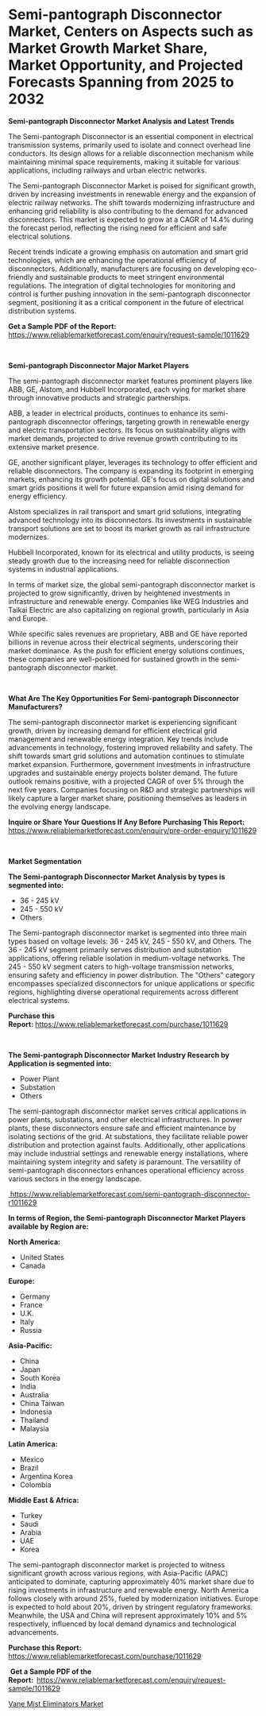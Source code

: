 <p><h1>Semi-pantograph Disconnector Market, Centers on Aspects such as Market Growth Market Share, Market Opportunity, and Projected Forecasts Spanning from 2025 to 2032</h1></p><p><strong>Semi-pantograph Disconnector Market Analysis and Latest Trends</strong></p>
<p><p>The Semi-pantograph Disconnector is an essential component in electrical transmission systems, primarily used to isolate and connect overhead line conductors. Its design allows for a reliable disconnection mechanism while maintaining minimal space requirements, making it suitable for various applications, including railways and urban electric networks.</p><p>The Semi-pantograph Disconnector Market is poised for significant growth, driven by increasing investments in renewable energy and the expansion of electric railway networks. The shift towards modernizing infrastructure and enhancing grid reliability is also contributing to the demand for advanced disconnectors. This market is expected to grow at a CAGR of 14.4% during the forecast period, reflecting the rising need for efficient and safe electrical solutions.</p><p>Recent trends indicate a growing emphasis on automation and smart grid technologies, which are enhancing the operational efficiency of disconnectors. Additionally, manufacturers are focusing on developing eco-friendly and sustainable products to meet stringent environmental regulations. The integration of digital technologies for monitoring and control is further pushing innovation in the semi-pantograph disconnector segment, positioning it as a critical component in the future of electrical distribution systems.</p></p>
<p><strong>Get a Sample PDF of the Report:&nbsp;</strong> <a href="https://www.reliablemarketforecast.com/enquiry/request-sample/1011629?utm_campaign=1766&utm_medium=2&utm_source=Github&utm_content=ia&utm_term=02032025&utm_id=semi-pantograph-disconnector">https://www.reliablemarketforecast.com/enquiry/request-sample/1011629</a></p>
<p>&nbsp;</p>
<p><strong>Semi-pantograph Disconnector Major Market Players</strong></p>
<p><p>The semi-pantograph disconnector market features prominent players like ABB, GE, Alstom, and Hubbell Incorporated, each vying for market share through innovative products and strategic partnerships. </p><p>ABB, a leader in electrical products, continues to enhance its semi-pantograph disconnector offerings, targeting growth in renewable energy and electric transportation sectors. Its focus on sustainability aligns with market demands, projected to drive revenue growth contributing to its extensive market presence.</p><p>GE, another significant player, leverages its technology to offer efficient and reliable disconnectors. The company is expanding its footprint in emerging markets, enhancing its growth potential. GE's focus on digital solutions and smart grids positions it well for future expansion amid rising demand for energy efficiency.</p><p>Alstom specializes in rail transport and smart grid solutions, integrating advanced technology into its disconnectors. Its investments in sustainable transport solutions are set to boost its market growth as rail infrastructure modernizes. </p><p>Hubbell Incorporated, known for its electrical and utility products, is seeing steady growth due to the increasing need for reliable disconnection systems in industrial applications. </p><p>In terms of market size, the global semi-pantograph disconnector market is projected to grow significantly, driven by heightened investments in infrastructure and renewable energy. Companies like WEG Industries and Taikai Electric are also capitalizing on regional growth, particularly in Asia and Europe. </p><p>While specific sales revenues are proprietary, ABB and GE have reported billions in revenue across their electrical segments, underscoring their market dominance. As the push for efficient energy solutions continues, these companies are well-positioned for sustained growth in the semi-pantograph disconnector market.</p></p>
<p>&nbsp;</p>
<p><strong>What Are The Key Opportunities For Semi-pantograph Disconnector Manufacturers?</strong></p>
<p><p>The semi-pantograph disconnector market is experiencing significant growth, driven by increasing demand for efficient electrical grid management and renewable energy integration. Key trends include advancements in technology, fostering improved reliability and safety. The shift towards smart grid solutions and automation continues to stimulate market expansion. Furthermore, government investments in infrastructure upgrades and sustainable energy projects bolster demand. The future outlook remains positive, with a projected CAGR of over 5% through the next five years. Companies focusing on R&D and strategic partnerships will likely capture a larger market share, positioning themselves as leaders in the evolving energy landscape.</p></p>
<p><strong>Inquire or Share Your Questions If Any Before Purchasing This Report:</strong> <a href="https://www.reliablemarketforecast.com/enquiry/pre-order-enquiry/1011629?utm_campaign=1766&utm_medium=2&utm_source=Github&utm_content=ia&utm_term=02032025&utm_id=semi-pantograph-disconnector">https://www.reliablemarketforecast.com/enquiry/pre-order-enquiry/1011629</a></p>
<p>&nbsp;</p>
<p><strong>Market Segmentation</strong></p>
<p><strong>The Semi-pantograph Disconnector Market Analysis by types is segmented into:</strong></p>
<p><ul><li>36 - 245 kV</li><li>245 - 550 kV</li><li>Others</li></ul></p>
<p><p>The Semi-pantograph disconnector market is segmented into three main types based on voltage levels: 36 - 245 kV, 245 - 550 kV, and Others. The 36 - 245 kV segment primarily serves distribution and substation applications, offering reliable isolation in medium-voltage networks. The 245 - 550 kV segment caters to high-voltage transmission networks, ensuring safety and efficiency in power distribution. The "Others" category encompasses specialized disconnectors for unique applications or specific regions, highlighting diverse operational requirements across different electrical systems.</p></p>
<p><strong>Purchase this Report:&nbsp;</strong><a href="https://www.reliablemarketforecast.com/purchase/1011629?utm_campaign=1766&utm_medium=2&utm_source=Github&utm_content=ia&utm_term=02032025&utm_id=semi-pantograph-disconnector">https://www.reliablemarketforecast.com/purchase/1011629</a></p>
<p>&nbsp;</p>
<p><strong>The Semi-pantograph Disconnector Market Industry Research by Application is segmented into:</strong></p>
<p><ul><li>Power Plant</li><li>Substation</li><li>Others</li></ul></p>
<p><p>The semi-pantograph disconnector market serves critical applications in power plants, substations, and other electrical infrastructures. In power plants, these disconnectors ensure safe and efficient maintenance by isolating sections of the grid. At substations, they facilitate reliable power distribution and protection against faults. Additionally, other applications may include industrial settings and renewable energy installations, where maintaining system integrity and safety is paramount. The versatility of semi-pantograph disconnectors enhances operational efficiency across various sectors in the energy landscape.</p></p>
<p><a href="https://www.reliablemarketforecast.com/semi-pantograph-disconnector-r1011629?utm_campaign=1766&utm_medium=2&utm_source=Github&utm_content=ia&utm_term=02032025&utm_id=semi-pantograph-disconnector">&nbsp;https://www.reliablemarketforecast.com/semi-pantograph-disconnector-r1011629</a></p>
<p><strong>In terms of Region, the Semi-pantograph Disconnector Market Players available by Region are:</strong></p>
<p>
    <p> <strong> North America: </strong>
        <ul>
            <li>United States</li>
            <li>Canada</li>
        </ul>
        </p> 
    <p> <strong> Europe: </strong>
        <ul>
            <li>Germany</li>
            <li>France</li>
            <li>U.K.</li>
            <li>Italy</li>
            <li>Russia</li>
        </ul>
        </p> 
    <p> <strong> Asia-Pacific: </strong>
        <ul>
            <li>China</li>
            <li>Japan</li>
            <li>South Korea</li>
            <li>India</li>
            <li>Australia</li>
            <li>China Taiwan</li>
            <li>Indonesia</li>
            <li>Thailand</li>
            <li>Malaysia</li>
        </ul>
        </p> 
    <p> <strong> Latin America: </strong>
        <ul>
            <li>Mexico</li>
            <li>Brazil</li>
            <li>Argentina Korea</li>
            <li>Colombia</li>
        </ul>
        </p> 
    <p> <strong> Middle East & Africa: </strong>
        <ul>
            <li>Turkey</li>
            <li>Saudi</li>
            <li>Arabia</li>
            <li>UAE</li>
            <li>Korea</li>
        </ul>
    </p>
    </p>
<p><p>The semi-pantograph disconnector market is projected to witness significant growth across various regions, with Asia-Pacific (APAC) anticipated to dominate, capturing approximately 40% market share due to rising investments in infrastructure and renewable energy. North America follows closely with around 25%, fueled by modernization initiatives. Europe is expected to hold about 20%, driven by stringent regulatory frameworks. Meanwhile, the USA and China will represent approximately 10% and 5% respectively, influenced by local demand dynamics and technological advancements.</p></p>
<p><strong>Purchase this Report: </strong><a href="https://www.reliablemarketforecast.com/purchase/1011629?utm_campaign=1766&utm_medium=2&utm_source=Github&utm_content=ia&utm_term=02032025&utm_id=semi-pantograph-disconnector">https://www.reliablemarketforecast.com/purchase/1011629</a></p>
<p>&nbsp;<strong>Get a Sample PDF of the Report:&nbsp;&nbsp;</strong><a href="https://www.reliablemarketforecast.com/enquiry/request-sample/1011629?utm_campaign=1766&utm_medium=2&utm_source=Github&utm_content=ia&utm_term=02032025&utm_id=semi-pantograph-disconnector">https://www.reliablemarketforecast.com/enquiry/request-sample/1011629</a></p>
<p><strong></strong></p>
<p><p><a href="https://github.com/XavierTyler76/Market-Research-Report-List-1/blob/main/vane-mist-eliminators-market.md?utm_campaign=1766&utm_medium=2&utm_source=Github&utm_content=ia&utm_term=02032025&utm_id=semi-pantograph-disconnector">Vane Mist Eliminators Market</a></p></p>